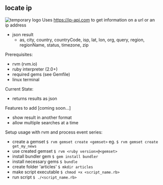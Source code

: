 ## locate ip
![temporary logo](https://bt-strike.s3-us-west-2.amazonaws.com/images/ruby.gif "locate ip temporary logo")
Uses https://ip-api.com to get information on a url or an ip address
* json result
  * as, city, country, countryCode, isp, lat, lon, org, query, region, regionName, status, timezone, zip

Prerequisites:
* rvm (rvm.io)
* ruby interpreter (2.0+)
* required gems (see Gemfile)
* linux terminal

Current State:
* returns results as json

Features to add [coming soon...]
* show result in another format
* allow multiple searches at a time

Setup usage with rvm and process event series:
* create a gemset
`$ rvm gemset create <gemset>`
eg. `$ rvm gemset create get_my_news`
* use created gemset
`$ rvm <ruby version>@<gemset>`
* install bundler gem
`$ gem install bundler`
* install necessary gems
`$ bundle`
* create folder 'articles'
`$ mkdir articles`
* make script executable
`$ chmod +x <script_name.rb>`
* run script
`$ ./<script_name.rb>`
